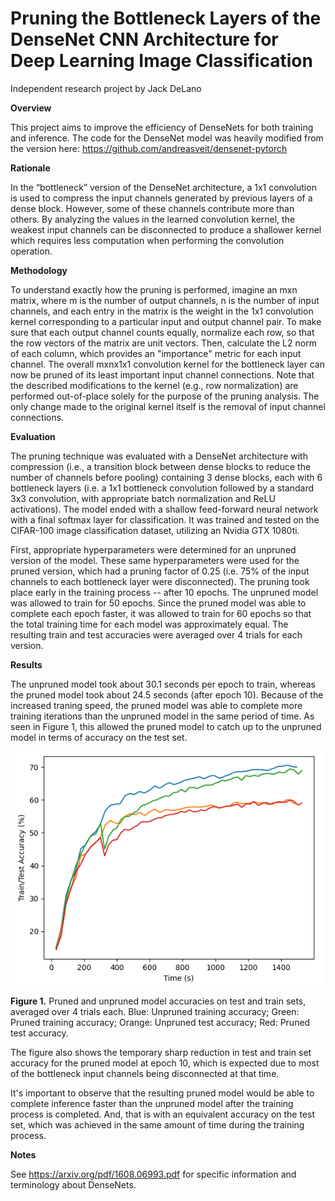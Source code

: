 # Pruning the Bottleneck Layers of the DenseNet CNN Architecture for Deep Learning Image Classification
Independent research project by Jack DeLano

**Overview**

This project aims to improve the efficiency of DenseNets for both training and inference. The code for the DenseNet model was heavily modified from the version here: https://github.com/andreasveit/densenet-pytorch

**Rationale**

In the “bottleneck” version of the DenseNet architecture, a 1x1 convolution is used to compress the input channels generated by previous layers of a dense block. However, some of these channels contribute more than others. By analyzing the values in the learned convolution kernel, the weakest input channels can be disconnected to produce a shallower kernel which requires less computation when performing the convolution operation.

**Methodology**

To understand exactly how the pruning is performed, imagine an mxn matrix, where m is the number of output channels, n is the number of input channels, and each entry in the matrix is the weight in the 1x1 convolution kernel corresponding to a particular input and output channel pair. To make sure that each output channel counts equally, normalize each row, so that the row vectors of the matrix are unit vectors. Then, calculate the L2 norm of each column, which provides an "importance" metric for each input channel. The overall mxnx1x1 convolution kernel for the bottleneck layer can now be pruned of its least important input channel connections. Note that the described modifications to the kernel (e.g., row normalization) are performed out-of-place solely for the purpose of the pruning analysis. The only change made to the original kernel itself is the removal of input channel connections.

**Evaluation**

The pruning technique was evaluated with a DenseNet architecture with compression (i.e., a transition block between dense blocks to reduce the number of channels before pooling) containing 3 dense blocks, each with 6 bottleneck layers (i.e. a 1x1 bottleneck convolution followed by a standard 3x3 convolution, with appropriate batch normalization and ReLU activations). The model ended with a shallow feed-forward neural network with a final softmax layer for classification. It was trained and tested on the CIFAR-100 image classification dataset, utilizing an Nvidia GTX 1080ti.

First, appropriate hyperparameters were determined for an unpruned version of the model. These same hyperparameters were used for the pruned version, which had a pruning factor of 0.25 (i.e. 75% of the input channels to each bottleneck layer were disconnected). The pruning took place early in the training process -- after 10 epochs. The unpruned model was allowed to train for 50 epochs. Since the pruned model was able to complete each epoch faster, it was allowed to train for 60 epochs so that the total training time for each model was approximately equal. The resulting train and test accuracies were averaged over 4 trials for each version.

**Results**

The unpruned model took about 30.1 seconds per epoch to train, whereas the pruned model took about 24.5 seconds (after epoch 10). Because of the increased traning speed, the pruned model was able to complete more training iterations than the unpruned model in the same period of time. As seen in Figure 1, this allowed the pruned model to catch up to the unpruned model in terms of accuracy on the test set.

<img width="500" alt="" src="plots/accuracy_over_time.png">

**Figure 1.** Pruned and unpruned model accuracies on test and train sets, averaged over 4 trials each. Blue: Unpruned training accuracy; Green: Pruned training accuracy; Orange: Unpruned test accuracy; Red: Pruned test accuracy.

The figure also shows the temporary sharp reduction in test and train set accuracy for the pruned model at epoch 10, which is expected due to most of the bottleneck input channels being disconnected at that time.

It's important to observe that the resulting pruned model would be able to complete inference faster than the unpruned model after the training process is completed. And, that is with an equivalent accuracy on the test set, which was achieved in the same amount of time during the training process.


**Notes**

See https://arxiv.org/pdf/1608.06993.pdf for specific information and terminology about DenseNets.
